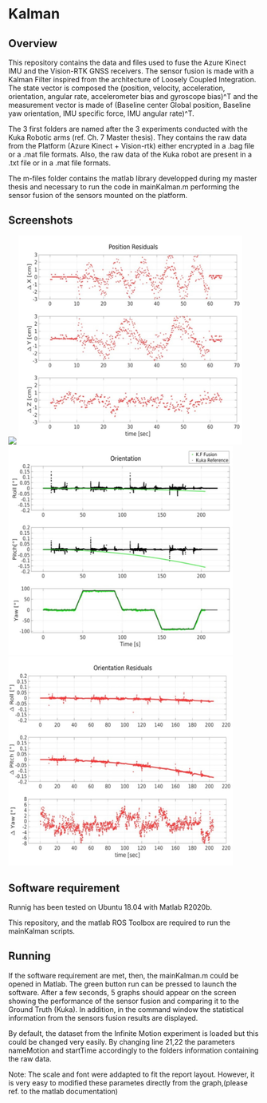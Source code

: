 # Kalman

## Overview

This repository contains the data and files used to fuse the Azure Kinect IMU and the Vision-RTK GNSS receivers. The sensor fusion is made with a Kalman Filter inspired from the architecture of Loosely Coupled Integration. The state vector is composed the (position, velocity, acceleration, orientation, angular rate, accelerometer bias and gyroscope bias)^T and the measurement vector is made of (Baseline center Global position, Baseline yaw orientation, IMU specific force, IMU angular rate)^T.

The 3 first folders are named after the 3 experiments conducted with the Kuka Robotic arms (ref. Ch. 7 Master thesis). They contains the raw data from the Platform (Azure Kinect + Vision-rtk)  either encrypted in a .bag file or  a .mat file formats. Also, the raw data of the Kuka robot are present in a .txt file or in a .mat file formats.

The m-files folder contains the matlab library developped during my master thesis and necessary to run the code in mainKalman.m performing the sensor fusion of the sensors mounted on the platform. 
    
## Screenshots

<img src="cyprienfol.github.com/AzureKinectGNSS/Images/Position_fusion.jpg" width="450">
<img src="Images/Residual_position.jpg" width="450">
<img src="Images/Orientation_fusion.jpg" width="450">
<img src="Images/Residual_orientation.jpg" width="450">

## Software requirement
Runnig has been tested on Ubuntu 18.04 with Matlab R2020b.

This repository, and the matlab ROS Toolbox are required to run the mainKalman scripts. 

## Running

If the software requirement are met, then, the mainKalman.m could be opened in Matlab. 
The green button run can be pressed to launch the software. After a few seconds, 5 graphs should appear on the screen showing the performance of the sensor fusion and comparing it to the Ground Truth (Kuka). In addition, in the command window the statistical information from the sensors fusion results are displayed.

By default, the dataset from the Infinite Motion experiment is loaded but this could be changed very easily. By changing line 21,22 the parameters nameMotion and startTime accordingly to the folders information containing the raw data.

Note: The scale and font were addapted to fit the report layout. However, it is very easy to modified these parametes directly from the graph,(please ref. to the matlab documentation)

 

 




